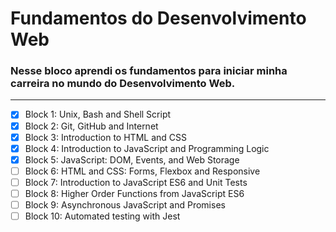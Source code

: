 # Fundamentos do Desenvolvimento Web

### Nesse bloco aprendi os fundamentos para iniciar minha carreira no mundo do Desenvolvimento Web.

<hr>

- [x] Block 1: Unix, Bash and Shell Script
- [x] Block 2: Git, GitHub and Internet
- [x] Block 3: Introduction to HTML and CSS
- [x] Block 4: Introduction to JavaScript and Programming Logic
- [x] Block 5: JavaScript: DOM, Events, and Web Storage
- [ ] Block 6: HTML and CSS: Forms, Flexbox and Responsive
- [ ] Block 7: Introduction to JavaScript ES6 and Unit Tests
- [ ] Block 8: Higher Order Functions from JavaScript ES6
- [ ] Block 9: Asynchronous JavaScript and Promises
- [ ] Block 10: Automated testing with Jest